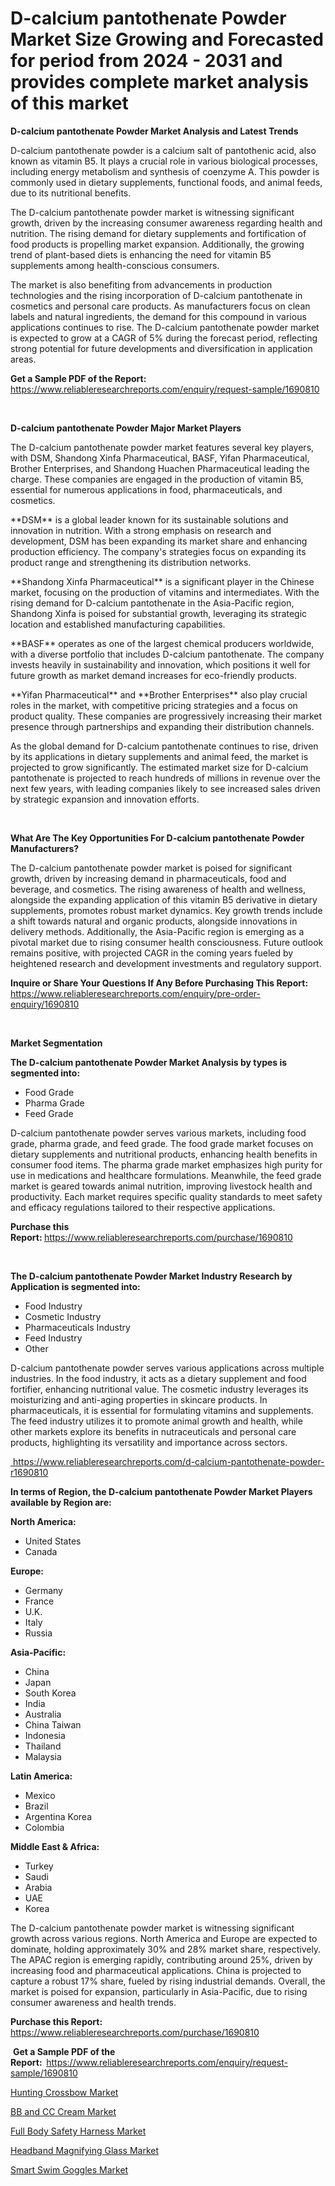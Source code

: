 <p><h1>D-calcium pantothenate Powder Market Size Growing and Forecasted for period from 2024 - 2031 and provides complete market analysis of this market</h1></p><p><strong>D-calcium pantothenate Powder Market Analysis and Latest Trends</strong></p>
<p><p>D-calcium pantothenate powder is a calcium salt of pantothenic acid, also known as vitamin B5. It plays a crucial role in various biological processes, including energy metabolism and synthesis of coenzyme A. This powder is commonly used in dietary supplements, functional foods, and animal feeds, due to its nutritional benefits. </p><p>The D-calcium pantothenate powder market is witnessing significant growth, driven by the increasing consumer awareness regarding health and nutrition. The rising demand for dietary supplements and fortification of food products is propelling market expansion. Additionally, the growing trend of plant-based diets is enhancing the need for vitamin B5 supplements among health-conscious consumers.</p><p>The market is also benefiting from advancements in production technologies and the rising incorporation of D-calcium pantothenate in cosmetics and personal care products. As manufacturers focus on clean labels and natural ingredients, the demand for this compound in various applications continues to rise. The D-calcium pantothenate powder market is expected to grow at a CAGR of 5% during the forecast period, reflecting strong potential for future developments and diversification in application areas.</p></p>
<p><strong>Get a Sample PDF of the Report:&nbsp;</strong> <a href="https://www.reliableresearchreports.com/enquiry/request-sample/1690810?utm_campaign=1621&utm_medium=2&utm_source=Github&utm_content=ia&utm_term=17102024&utm_id=d-calcium-pantothenate-powder">https://www.reliableresearchreports.com/enquiry/request-sample/1690810</a></p>
<p>&nbsp;</p>
<p><strong>D-calcium pantothenate Powder Major Market Players</strong></p>
<p><p>The D-calcium pantothenate powder market features several key players, with DSM, Shandong Xinfa Pharmaceutical, BASF, Yifan Pharmaceutical, Brother Enterprises, and Shandong Huachen Pharmaceutical leading the charge. These companies are engaged in the production of vitamin B5, essential for numerous applications in food, pharmaceuticals, and cosmetics.</p><p>**DSM** is a global leader known for its sustainable solutions and innovation in nutrition. With a strong emphasis on research and development, DSM has been expanding its market share and enhancing production efficiency. The company's strategies focus on expanding its product range and strengthening its distribution networks.</p><p>**Shandong Xinfa Pharmaceutical** is a significant player in the Chinese market, focusing on the production of vitamins and intermediates. With the rising demand for D-calcium pantothenate in the Asia-Pacific region, Shandong Xinfa is poised for substantial growth, leveraging its strategic location and established manufacturing capabilities.</p><p>**BASF** operates as one of the largest chemical producers worldwide, with a diverse portfolio that includes D-calcium pantothenate. The company invests heavily in sustainability and innovation, which positions it well for future growth as market demand increases for eco-friendly products.</p><p>**Yifan Pharmaceutical** and **Brother Enterprises** also play crucial roles in the market, with competitive pricing strategies and a focus on product quality. These companies are progressively increasing their market presence through partnerships and expanding their distribution channels.</p><p>As the global demand for D-calcium pantothenate continues to rise, driven by its applications in dietary supplements and animal feed, the market is projected to grow significantly. The estimated market size for D-calcium pantothenate is projected to reach hundreds of millions in revenue over the next few years, with leading companies likely to see increased sales driven by strategic expansion and innovation efforts.</p></p>
<p>&nbsp;</p>
<p><strong>What Are The Key Opportunities For D-calcium pantothenate Powder Manufacturers?</strong></p>
<p><p>The D-calcium pantothenate powder market is poised for significant growth, driven by increasing demand in pharmaceuticals, food and beverage, and cosmetics. The rising awareness of health and wellness, alongside the expanding application of this vitamin B5 derivative in dietary supplements, promotes robust market dynamics. Key growth trends include a shift towards natural and organic products, alongside innovations in delivery methods. Additionally, the Asia-Pacific region is emerging as a pivotal market due to rising consumer health consciousness. Future outlook remains positive, with projected CAGR in the coming years fueled by heightened research and development investments and regulatory support.</p></p>
<p><strong>Inquire or Share Your Questions If Any Before Purchasing This Report:</strong> <a href="https://www.reliableresearchreports.com/enquiry/pre-order-enquiry/1690810?utm_campaign=1621&utm_medium=2&utm_source=Github&utm_content=ia&utm_term=17102024&utm_id=d-calcium-pantothenate-powder">https://www.reliableresearchreports.com/enquiry/pre-order-enquiry/1690810</a></p>
<p>&nbsp;</p>
<p><strong>Market Segmentation</strong></p>
<p><strong>The D-calcium pantothenate Powder Market Analysis by types is segmented into:</strong></p>
<p><ul><li>Food Grade</li><li>Pharma Grade</li><li>Feed Grade</li></ul></p>
<p><p>D-calcium pantothenate powder serves various markets, including food grade, pharma grade, and feed grade. The food grade market focuses on dietary supplements and nutritional products, enhancing health benefits in consumer food items. The pharma grade market emphasizes high purity for use in medications and healthcare formulations. Meanwhile, the feed grade market is geared towards animal nutrition, improving livestock health and productivity. Each market requires specific quality standards to meet safety and efficacy regulations tailored to their respective applications.</p></p>
<p><strong>Purchase this Report:&nbsp;</strong><a href="https://www.reliableresearchreports.com/purchase/1690810?utm_campaign=1621&utm_medium=2&utm_source=Github&utm_content=ia&utm_term=17102024&utm_id=d-calcium-pantothenate-powder">https://www.reliableresearchreports.com/purchase/1690810</a></p>
<p>&nbsp;</p>
<p><strong>The D-calcium pantothenate Powder Market Industry Research by Application is segmented into:</strong></p>
<p><ul><li>Food Industry</li><li>Cosmetic Industry</li><li>Pharmaceuticals Industry</li><li>Feed Industry</li><li>Other</li></ul></p>
<p><p>D-calcium pantothenate powder serves various applications across multiple industries. In the food industry, it acts as a dietary supplement and food fortifier, enhancing nutritional value. The cosmetic industry leverages its moisturizing and anti-aging properties in skincare products. In pharmaceuticals, it is essential for formulating vitamins and supplements. The feed industry utilizes it to promote animal growth and health, while other markets explore its benefits in nutraceuticals and personal care products, highlighting its versatility and importance across sectors.</p></p>
<p><a href="https://www.reliableresearchreports.com/d-calcium-pantothenate-powder-r1690810?utm_campaign=1621&utm_medium=2&utm_source=Github&utm_content=ia&utm_term=17102024&utm_id=d-calcium-pantothenate-powder">&nbsp;https://www.reliableresearchreports.com/d-calcium-pantothenate-powder-r1690810</a></p>
<p><strong>In terms of Region, the D-calcium pantothenate Powder Market Players available by Region are:</strong></p>
<p>
    <p> <strong> North America: </strong>
        <ul>
            <li>United States</li>
            <li>Canada</li>
        </ul>
        </p> 
    <p> <strong> Europe: </strong>
        <ul>
            <li>Germany</li>
            <li>France</li>
            <li>U.K.</li>
            <li>Italy</li>
            <li>Russia</li>
        </ul>
        </p> 
    <p> <strong> Asia-Pacific: </strong>
        <ul>
            <li>China</li>
            <li>Japan</li>
            <li>South Korea</li>
            <li>India</li>
            <li>Australia</li>
            <li>China Taiwan</li>
            <li>Indonesia</li>
            <li>Thailand</li>
            <li>Malaysia</li>
        </ul>
        </p> 
    <p> <strong> Latin America: </strong>
        <ul>
            <li>Mexico</li>
            <li>Brazil</li>
            <li>Argentina Korea</li>
            <li>Colombia</li>
        </ul>
        </p> 
    <p> <strong> Middle East & Africa: </strong>
        <ul>
            <li>Turkey</li>
            <li>Saudi</li>
            <li>Arabia</li>
            <li>UAE</li>
            <li>Korea</li>
        </ul>
    </p>
    </p>
<p><p>The D-calcium pantothenate powder market is witnessing significant growth across various regions. North America and Europe are expected to dominate, holding approximately 30% and 28% market share, respectively. The APAC region is emerging rapidly, contributing around 25%, driven by increasing food and pharmaceutical applications. China is projected to capture a robust 17% share, fueled by rising industrial demands. Overall, the market is poised for expansion, particularly in Asia-Pacific, due to rising consumer awareness and health trends.</p></p>
<p><strong>Purchase this Report: </strong><a href="https://www.reliableresearchreports.com/purchase/1690810?utm_campaign=1621&utm_medium=2&utm_source=Github&utm_content=ia&utm_term=17102024&utm_id=d-calcium-pantothenate-powder">https://www.reliableresearchreports.com/purchase/1690810</a></p>
<p>&nbsp;<strong>Get a Sample PDF of the Report:&nbsp;&nbsp;</strong><a href="https://www.reliableresearchreports.com/enquiry/request-sample/1690810?utm_campaign=1621&utm_medium=2&utm_source=Github&utm_content=ia&utm_term=17102024&utm_id=d-calcium-pantothenate-powder">https://www.reliableresearchreports.com/enquiry/request-sample/1690810</a></p>
<p><strong></strong></p>
<p><p><a href="https://www.linkedin.com/pulse/future-hunting-crossbow-market-global-forecast-trends-2024-8tk1e?utm_campaign=1621&utm_medium=2&utm_source=Github&utm_content=ia&utm_term=17102024&utm_id=d-calcium-pantothenate-powder">Hunting Crossbow Market</a></p><p><a href="https://www.linkedin.com/pulse/global-bb-cc-cream-124-cagr-forecast-2024-2031-score-market-c54ie?utm_campaign=1621&utm_medium=2&utm_source=Github&utm_content=ia&utm_term=17102024&utm_id=d-calcium-pantothenate-powder">BB and CC Cream Market</a></p><p><a href="https://www.linkedin.com/pulse/full-body-safety-harness-sector-surge-143-growth-roadmap-0gpie?utm_campaign=1621&utm_medium=2&utm_source=Github&utm_content=ia&utm_term=17102024&utm_id=d-calcium-pantothenate-powder">Full Body Safety Harness Market</a></p><p><a href="https://www.linkedin.com/pulse/headband-magnifying-glass-market-evolution-regional-adaptations-60bhe?utm_campaign=1621&utm_medium=2&utm_source=Github&utm_content=ia&utm_term=17102024&utm_id=d-calcium-pantothenate-powder">Headband Magnifying Glass Market</a></p><p><a href="https://www.linkedin.com/pulse/deep-dive-smart-swim-goggles-market-itstrends-segmentation-zlwre?utm_campaign=1621&utm_medium=2&utm_source=Github&utm_content=ia&utm_term=17102024&utm_id=d-calcium-pantothenate-powder">Smart Swim Goggles Market</a></p></p>